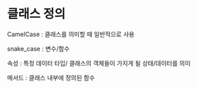 # 클래스 정의

CamelCase : 클래스를 의미할 때 일반적으로 사용

snake_case : 변수/함수

속성 : 특정 데이터 타입/ 클래스의 객체들이 가지게 될 상태/데이터를 의미

메서드 : 클래스 내부에 정의된 함수

